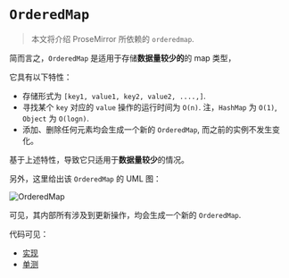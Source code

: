 # `OrderedMap`

> 本文将介绍 ProseMirror 所依赖的 `orderedmap`.

简而言之，`OrderedMap` 是适用于存储**数据量较少的**的 map 类型，

它具有以下特性：

- 存储形式为 `[key1, value1, key2, value2, ....,]`.
- 寻找某个 `key` 对应的 `value` 操作的运行时间为 `O(n)`. 注，`HashMap` 为 `O(1)`, `Object` 为 `O(logn)`.
- 添加、删除任何元素均会生成一个新的 `OrderedMap`, 而之前的实例不发生变化。

基于上述特性，导致它只适用于**数据量较少**的情况。

另外，这里给出该 `OrderedMap` 的 UML 图：

![OrderedMap](https://img-blog.csdnimg.cn/45a4420928794d23b121b2e133f577be.png)

可见，其内部所有涉及到更新操作，均会生成一个新的 `OrderedMap`.

代码可见：

- [实现](./index.ts)
- [单测](./orderedMap.test.js)
